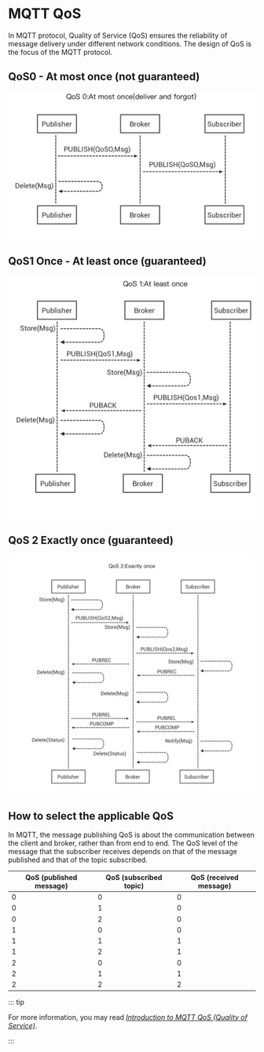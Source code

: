 # MQTT QoS
In MQTT protocol, Quality of Service (QoS) ensures the reliability of message delivery under different network conditions. The design of QoS is the focus of the MQTT protocol.

## QoS0 - At most once (not guaranteed)

![MQTT QoS0](./assets/mqtt-qos0.png)

## QoS1 Once - At least once (guaranteed)

![MQTT QoS1](./assets/mqtt-qos1.png)

## QoS 2 Exactly once (guaranteed)

![MQTT QoS2](./assets/mqtt-qos2.png)

## How to select the applicable QoS



In MQTT, the message publishing QoS is about the communication between the client and broker, rather than from end to end. The QoS level of the message that the subscriber receives depends on that of the message published and that of the topic subscribed.

| QoS (published message) | QoS (subscribed topic) | QoS (received message) |
| ----------------------- | ---------------------- | ---------------------- |
| 0                       | 0                      | 0                      |
| 0                       | 1                      | 0                      |
| 0                       | 2                      | 0                      |
| 1                       | 0                      | 0                      |
| 1                       | 1                      | 1                      |
| 1                       | 2                      | 1                      |
| 2                       | 0                      | 0                      |
| 2                       | 1                      | 1                      |
| 2                       | 2                      | 2                      |

::: tip

For more information, you may read [*Introduction to MQTT QoS (Quality of Service)*](https://www.emqx.com/en/blog/introduction-to-mqtt-qos).

:::
